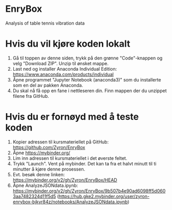 # EnryBox
Analysis of table tennis vibration data

# Hvis du vil kjøre koden lokalt
1. Gå til toppen av denne siden, trykk på den grønne "Code"-knappen og velg "Download ZIP". Unzip til ønsket mappe.
2. Last ned og installer Anaconda Individual Edition: https://www.anaconda.com/products/individual
3. Åpne programmet "Jupyter Notebook (anaconda3)" som du installerte som en del av pakken Anaconda.
4. Du skal nå få opp en fane i nettleseren din. Finn mappen der du unzippet filene fra GitHub.

# Hvis du er fornøyd med å teste koden
1. Kopier adressen til kursmateriellet på GitHub: https://github.com/Zyron/EnryBox
2. Åpne https://mybinder.org/
3. Lim inn adressen til kursmateriellet i det øverste feltet.
4. Trykk "Launch". Vent på mybinder. Det kan ta fra et halvt minutt til ti minutter å kjøre denne prosessen.
5. Evt. besøk denne linken: https://mybinder.org/v2/gh/Zyron/EnryBox/HEAD
6. Åpne AnalyzeJSONdata.ipynb: https://mybinder.org/v2/gh/Zyron/EnryBox/9b507b4e90ad6098ff5d0603aa7482324d11f5d5
(https://hub.gke2.mybinder.org/user/zyron-enrybox-bjkyr84z/notebooks/AnalyzeJSONdata.ipynb)
